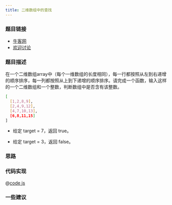 ```yaml
---
title: 二维数组中的查找
---
```




### 题目链接

- [牛客网](https://www.nowcoder.com/practice/abc3fe2ce8e146608e868a70efebf62e)
- [欢迎讨论](https://github.com/142vip/JavaScriptCollection/issues/20)

### 题目描述

在一个二维数组array中（每个一维数组的长度相同），每一行都按照从左到右递增的顺序排序，每一列都按照从上到下递增的顺序排序。请完成一个函数，输入这样的一个二维数组和一个整数，判断数组中是否含有该整数。

```bash
[
  [1,2,8,9],
  [2,4,9,12],
  [4,7,10,13],
  [6,8,11,15]
]
```
- 给定 target = 7，返回 true。

- 给定 target = 3，返回 false。

### 思路

### 代码实现

@[code js](@code/algorithm/剑指/数组和矩阵/find.js)

### 一些建议